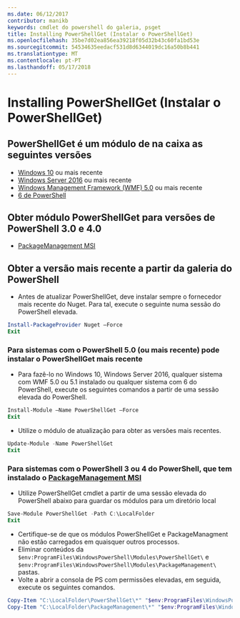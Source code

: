 ```yaml
---
ms.date: 06/12/2017
contributor: manikb
keywords: cmdlet do powershell do galeria, psget
title: Installing PowerShellGet (Instalar o PowerShellGet)
ms.openlocfilehash: 35be7d02ea856ea39218f05d32b43c60fa1bd53e
ms.sourcegitcommit: 54534635eedacf531d8d6344019dc16a50b8b441
ms.translationtype: MT
ms.contentlocale: pt-PT
ms.lasthandoff: 05/17/2018
---
```

# <a name="installing-powershellget"></a>Installing PowerShellGet (Instalar o PowerShellGet)

## <a name="powershellget-is-an-in-box-module-in-the-following-releases"></a>PowerShellGet é um módulo de na caixa as seguintes versões

- [Windows 10](https://www.microsoft.com/windows/get-windows-10) ou mais recente
- [Windows Server 2016](https://technet.microsoft.com/windows-server-docs/get-started/windows-server-2016) ou mais recente
- [Windows Management Framework (WMF) 5.0](https://www.microsoft.com/download/details.aspx?id=50395) ou mais recente
- [6 de PowerShell](https://github.com/PowerShell/PowerShell/releases)

## <a name="get-powershellget-module-for-powershell-versions-30-and-40"></a>Obter módulo PowerShellGet para versões de PowerShell 3.0 e 4.0

- [PackageManagement MSI](http://go.microsoft.com/fwlink/?LinkID=746217&clcid=0x409)

## <a name="get-the-latest-version-from-powershell-gallery"></a>Obter a versão mais recente a partir da galeria do PowerShell

- Antes de atualizar PowerShellGet, deve instalar sempre o fornecedor mais recente do Nuget. Para tal, execute o seguinte numa sessão do PowerShell elevada.

```powershell
Install-PackageProvider Nuget –Force
Exit
```

### <a name="for-systems-with-powershell-50-or-newer-you-can-install-the-latest-powershellget"></a>Para sistemas com o PowerShell 5.0 (ou mais recente) pode instalar o PowerShellGet mais recente

- Para fazê-lo no Windows 10, Windows Server 2016, qualquer sistema com WMF 5.0 ou 5.1 instalado ou qualquer sistema com 6 do PowerShell, execute os seguintes comandos a partir de uma sessão elevada do PowerShell.

```powershell
Install-Module –Name PowerShellGet –Force
Exit
```

- Utilize o módulo de atualização para obter as versões mais recentes.

```powershell
Update-Module -Name PowerShellGet
Exit
```

### <a name="for-systems-running-powershell-3-or-powershell-4-that-have-installed-the-packagemanagement-msihttpgomicrosoftcomfwlinklinkid746217clcid0x409"></a>Para sistemas com o PowerShell 3 ou 4 do PowerShell, que tem instalado o [PackageManagement MSI](http://go.microsoft.com/fwlink/?LinkID=746217&clcid=0x409)

- Utilize PowerShellGet cmdlet a partir de uma sessão elevada do PowerShell abaixo para guardar os módulos para um diretório local

```powershell
Save-Module PowerShellGet -Path C:\LocalFolder
Exit
```

- Certifique-se de que os módulos PowerShellGet e PackageManagment não estão carregados em quaisquer outros processos.
- Eliminar conteúdos da `$env:ProgramFiles\WindowsPowerShell\Modules\PowerShellGet\` e `$env:ProgramFiles\WindowsPowerShell\Modules\PackageManagement\` pastas.
- Volte a abrir a consola de PS com permissões elevadas, em seguida, execute os seguintes comandos.

```powershell
Copy-Item "C:\LocalFolder\PowerShellGet\*" "$env:ProgramFiles\WindowsPowerShell\Modules\PowerShellGet\" -Recurse -Force
Copy-Item "C:\LocalFolder\PackageManagement\*" "$env:ProgramFiles\WindowsPowerShell\Modules\PackageManagement\" -Recurse -Force
```